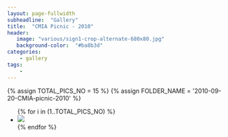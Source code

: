 ```yaml
---
layout: page-fullwidth
subheadline:  "Gallery"
title:  "CMIA Picnic - 2010"
header:
   image: "various/sign1-crop-alternate-680x80.jpg"
   background-color:  "#ba8b3d"
categories:
    - gallery
tags:
    - 
---
```


{% assign TOTAL_PICS_NO = 15 %}
{% assign FOLDER_NAME = '2010-09-20-CMIA-picnic-2010' %}
<ul class="clearing-thumbs small-block-grid-3" data-clearing>
{% for i in (1..TOTAL_PICS_NO) %}
  <li><a href="{{ site.url }}/images/{{ FOLDER_NAME }}/{{ i }}.jpg"><img  data-caption="" class="th" src="{{ site.url }}/images/{{ FOLDER_NAME }}/{{ i }}_thumb.jpg"></a></li>
{% endfor %}
</ul>